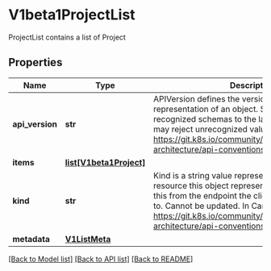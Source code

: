 # V1beta1ProjectList

ProjectList contains a list of Project

## Properties

| Name            | Type    | Description                                                                                                                                                                                                                                                                                       | Notes      |
|-----------------|---------|---------------------------------------------------------------------------------------------------------------------------------------------------------------------------------------------------------------------------------------------------------------------------------------------------|------------|
| **api_version** | **str** | APIVersion defines the versioned schema of this representation of an object. Servers should convert recognized schemas to the latest internal value, and may reject unrecognized values. More info: https://git.k8s.io/community/contributors/devel/sig-architecture/api-conventions.md#resources | [optional] |
| **items**       | [**list[V1beta1Project]**](V1beta1Project.md)                                                           |                                                                                                                                                                                                                                                                                                    |
| **kind**        | **str**                                                                                                 | Kind is a string value representing the REST resource this object represents. Servers may infer this from the endpoint the client submits requests to. Cannot be updated. In CamelCase. More info: https://git.k8s.io/community/contributors/devel/sig-architecture/api-conventions.md#types-kinds | [optional] |
| **metadata**    | [**V1ListMeta**](https://github.com/kubernetes-client/python/blob/master/kubernetes/docs/V1ListMeta.md) |                                                                                                                                                                                                                                                                                                    | [optional] |

[[Back to Model list]](../README.md#documentation-for-models) [[Back to API list]](../README.md#documentation-for-api-endpoints) [[Back to README]](../README.md)
